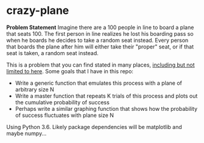# crazy-plane

**Problem Statement**
Imagine there are a 100 people in line to board a plane that seats 100. The first person in line realizes he lost his boarding pass so when he boards he decides to take a random seat instead. Every person that boards the plane after him will either take their "proper" seat, or if that seat is taken, a random seat instead.

This is a problem that you can find stated in many places, [including but not limited to here](http://math.stackexchange.com/questions/5595/taking-seats-on-a-plane). Some goals that I have in this repo:

* Write a generic function that emulates this process with a plane of arbitrary size N
* Write a master function that repeats K trials of this process and plots out the cumulative probability of success
* Perhaps write a similar graphing function that shows how the probability of success fluctuates with plane size N

Using Python 3.6.  Likely package dependencies will be matplotlib and maybe numpy...

